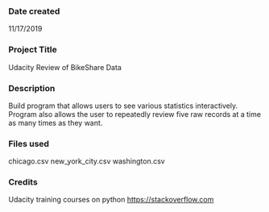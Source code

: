 ### Date created
11/17/2019

### Project Title
Udacity Review of BikeShare Data

### Description
Build program that allows users to see various statistics interactively. Program also allows the user to repeatedly review five raw records at a time as many times as they want.

### Files used
chicago.csv
new_york_city.csv
washington.csv

### Credits
Udacity training courses on python
https://stackoverflow.com
